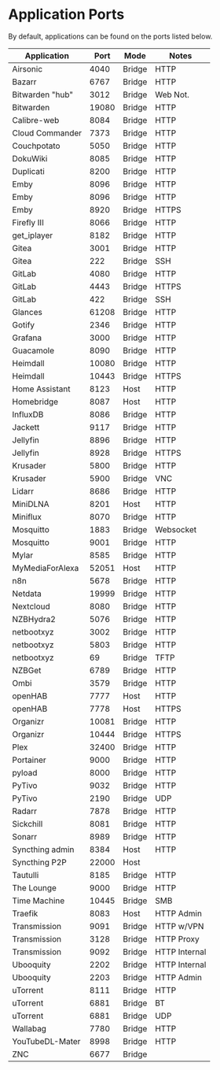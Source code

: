 # Application Ports

By default, applications can be found on the ports listed below.

| Application     | Port    | Mode    | Notes          |
|-----------------|---------|---------|----------------|
| Airsonic        | 4040    | Bridge  | HTTP           |
| Bazarr          | 6767    | Bridge  | HTTP           |
| Bitwarden "hub" | 3012    | Bridge  | Web Not.       |
| Bitwarden       | 19080   | Bridge  | HTTP           |
| Calibre-web     | 8084    | Bridge  | HTTP           |
| Cloud Commander | 7373    | Bridge  | HTTP           |
| Couchpotato     | 5050    | Bridge  | HTTP           |
| DokuWiki        | 8085    | Bridge  | HTTP           |
| Duplicati       | 8200    | Bridge  | HTTP           |
| Emby            | 8096    | Bridge  | HTTP           |
| Emby            | 8096    | Bridge  | HTTP           |
| Emby            | 8920    | Bridge  | HTTPS          |
| Firefly III     | 8066    | Bridge  | HTTP           |
| get_iplayer     | 8182    | Bridge  | HTTP           |
| Gitea           | 3001    | Bridge  | HTTP           |
| Gitea           | 222     | Bridge  | SSH            |
| GitLab          | 4080    | Bridge  | HTTP           |
| GitLab          | 4443    | Bridge  | HTTPS          |
| GitLab          | 422     | Bridge  | SSH            |
| Glances         | 61208   | Bridge  | HTTP           |
| Gotify          | 2346    | Bridge  | HTTP           |
| Grafana         | 3000    | Bridge  | HTTP           |
| Guacamole       | 8090    | Bridge  | HTTP           |
| Heimdall        | 10080   | Bridge  | HTTP           |
| Heimdall        | 10443   | Bridge  | HTTPS          |
| Home Assistant  | 8123    | Host    | HTTP           |
| Homebridge      | 8087    | Host    | HTTP           |
| InfluxDB        | 8086    | Bridge  | HTTP           |
| Jackett         | 9117    | Bridge  | HTTP           |
| Jellyfin        | 8896    | Bridge  | HTTP           |
| Jellyfin        | 8928    | Bridge  | HTTPS          |
| Krusader        | 5800    | Bridge  | HTTP           |
| Krusader        | 5900    | Bridge  | VNC            |
| Lidarr          | 8686    | Bridge  | HTTP           |
| MiniDLNA        | 8201    | Host    | HTTP           |
| Miniflux        | 8070    | Bridge  | HTTP           |
| Mosquitto       | 1883    | Bridge  | Websocket      |
| Mosquitto       | 9001    | Bridge  | HTTP           |
| Mylar           | 8585    | Bridge  | HTTP           |
| MyMediaForAlexa | 52051   | Host    | HTTP           |
| n8n             | 5678    | Bridge  | HTTP           |
| Netdata         | 19999   | Bridge  | HTTP           |
| Nextcloud       | 8080    | Bridge  | HTTP           |
| NZBHydra2       | 5076    | Bridge  | HTTP           |
| netbootxyz      | 3002    | Bridge  | HTTP           |
| netbootxyz      | 5803    | Bridge  | HTTP           |
| netbootxyz      | 69      | Bridge  | TFTP           |
| NZBGet          | 6789    | Bridge  | HTTP           |
| Ombi            | 3579    | Bridge  | HTTP           |
| openHAB         | 7777    | Host    | HTTP           |
| openHAB         | 7778    | Host    | HTTPS          |
| Organizr        | 10081   | Bridge  | HTTP           |
| Organizr        | 10444   | Bridge  | HTTPS          |
| Plex            | 32400   | Bridge  | HTTP           |
| Portainer       | 9000    | Bridge  | HTTP           |
| pyload          | 8000    | Bridge  | HTTP           |
| PyTivo          | 9032    | Bridge  | HTTP           |
| PyTivo          | 2190    | Bridge  | UDP            |
| Radarr          | 7878    | Bridge  | HTTP           |
| Sickchill       | 8081    | Bridge  | HTTP           |
| Sonarr          | 8989    | Bridge  | HTTP           |
| Syncthing admin | 8384    | Host    | HTTP           |
| Syncthing P2P   | 22000   | Host    |                |
| Tautulli        | 8185    | Bridge  | HTTP           |
| The Lounge      | 9000    | Bridge  | HTTP           |
| Time Machine    | 10445   | Bridge  | SMB            |
| Traefik         | 8083    | Host    | HTTP Admin     |
| Transmission    | 9091    | Bridge  | HTTP w/VPN     |
| Transmission    | 3128    | Bridge  | HTTP Proxy     |
| Transmission    | 9092    | Bridge  | HTTP Internal  |
| Ubooquity       | 2202    | Bridge  | HTTP Internal  |
| Ubooquity       | 2203    | Bridge  | HTTP Admin     |
| uTorrent        | 8111    | Bridge  | HTTP           |
| uTorrent        | 6881    | Bridge  | BT             |
| uTorrent        | 6881    | Bridge  | UDP            |
| Wallabag        | 7780    | Bridge  | HTTP           |
| YouTubeDL-Mater | 8998    | Bridge  | HTTP           |
| ZNC             | 6677    | Bridge  |                |
